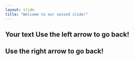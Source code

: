 ```yaml
---
layout: slide
title: "Welcome to our second slide!"
---
```

Your text
Use the left arrow to go back!
---
Use the right arrow to go back!
---
